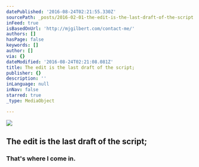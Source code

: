 ```yaml
---
datePublished: '2016-08-24T02:21:55.330Z'
sourcePath: _posts/2016-02-01-the-edit-is-the-last-draft-of-the-script.md
inFeed: true
isBasedOnUrl: 'http://mjgilbert.com/contact-me/'
authors: []
hasPage: false
keywords: []
author: []
via: {}
dateModified: '2016-08-24T02:21:08.081Z'
title: The edit is the last draft of the script;
publisher: {}
description: ''
inLanguage: null
inNav: false
starred: true
_type: MediaObject

---
```

![](https://the-grid-user-content.s3-us-west-2.amazonaws.com/ecf74b73-6377-4460-bd1b-1cff8d17bfc2.jpg)

## The edit is the last draft of the script;

### That's where I come in.